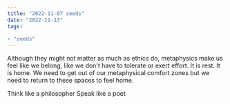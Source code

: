 ```yaml
---
title: "2022-11-07 seeds"
date: "2022-11-13"
tags:

- "seeds"
---
```


Although they might not matter as much as ethics do, metaphysics make us feel like we belong, like we don't have to tolerate or exert effort. It is rest. It is home. We need to get out of our metaphysical comfort zones but we need to return to these spaces to feel home. 

Think like a philosopher
Speak like a poet